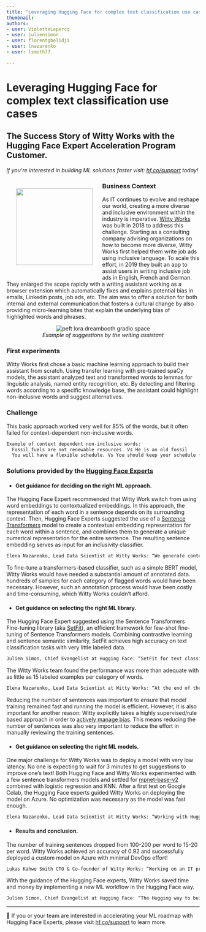 ```yaml
---
title: "Leveraging Hugging Face for complex text classification use cases"
thumbnail:
authors:
- user: VioletteLepercq
- user: juliensimon
- user: florentgbelidji
- user: lnazarenko
- user: lsmith77

---
```

<html>
<head>
<style>
.grandmahugs {
  margin: 25px;
}
</style>
<h1>Leveraging Hugging Face for complex text classification use cases </h1>
<h2>The Success Story of Witty Works with the Hugging Face Expert Acceleration Program Customer.</h2>
<!-- {blog_metadata} -->
<!-- {authors} -->
</head>
<body>

_If you're interested in building ML solutions faster visit: [hf.co/support](https://huggingface.co/support) today!_

<img class="grandmahugs" style="float: left;" padding="5px" width="200" src="/blog/assets/78_ml_director_insights/Javier.png"></a>

### Business Context
As IT continues to evolve and reshape our world, creating a more diverse and inclusive environment within the industry is imperative. [Witty Works](https://www.witty.works/) was built in 2018 to address this challenge. Starting as a consulting company advising organizations on how to become more diverse, Witty Works first helped them write job ads using inclusive language. To scale this effort, in 2019 they built an app to assist users in writing inclusive job ads in English, French and German. They enlarged the scope rapidly with a writing assistant working as a browser extension which automatically fixes and explains potential bias in emails, Linkedin posts, job ads, etc. The aim was to offer a solution for both internal and external communication that fosters a cultural change by also providing micro-learning bites that explain the underlying bias of highlighted words and phrases.

<p align="center">
    <img src="https://huggingface.co/datasets/huggingface/documentation-images/resolve/main/peft/peft_lora_dreambooth_gradio_space.png" alt="peft lora dreambooth gradio space"><br>
    <em>Example of suggestions by the writing assistant</em>
</p>

### First experiments 
Witty Works first chose a basic machine learning approach to build their assistant from scratch. Using transfer learning with pre-trained spaCy models, the assistant analyzed text and transformed words to lemmas for linguistic analysis, named entity recognition, etc. By detecting and filtering words according to a specific knowledge base, the assistant could highlight non-inclusive words and suggest alternatives. 

### Challenge
This basic approach worked very well for 85% of the words, but it often failed for context-dependent non-inclusive words.

```diff
Example of context dependent non-inclusive words: 
  Fossil fuels are not renewable resources. Vs He is an old fossil
  You will have a flexible schedule. Vs You should keep your schedule flexible.
```

### Solutions provided by the [Hugging Face Experts](https://huggingface.co/support)

- #### **Get guidance for deciding on the right ML approach.**
The Hugging Face Expert recommended that Witty Work switch from using word embeddings to contextualized embeddings. In this approach, the representation of each word in a sentence depends on its surrounding context. Then, Hugging Face Experts suggested the use of a [Sentence Transformers](https://www.sbert.net/) model to create a contextual embedding representation for each word within a sentence, and combines them to generate a unique numerical representation for the entire sentence. The resulting sentence embedding serves as input for an inclusivity classifier.

```diff
Elena Nazarenko, Lead Data Scientist at Witty Works: “We generate contextualized embedding vectors for every word depending on its sentence (BERT embedding). Then, we keep only the embedding for the “problem” word’s token, and calculate the smallest angle (cosine similarity).” 
```

To fine-tune a transformers-based classifier, such as a simple BERT model, Witty Works would have needed a substantial amount of annotated data. hundreds of samples for each category of flagged words would have been necessary. However, such an annotation process would have been costly and time-consuming, which Witty Works couldn’t afford. 

- #### **Get guidance on selecting the right ML library.**
The Hugging Face Expert suggested using the Sentence Transformers Fine-tuning library (aka [SetFit](https://github.com/huggingface/setfit)), an efficient framework for few-shot fine-tuning of Sentence Transformers models. Combining contrastive learning and sentence semantic similarity, SetFit achieves high accuracy on text classification tasks with very little labeled data. 

```diff
Julien Simon, Chief Evangelist at Hugging Face: “SetFit for text classification tasks is a great tool to add to the ML toolbox.” 
```

The Witty Works team found the performance was more than adequate with as little as 15 labeled examples per category of words.

```diff
Elena Nazarenko, Lead Data Scientist at Witty Works: “At the end of the day, we saved time and money by not creating this large data set.”
```

Reducing the number of sentences was important to ensure that model training remained fast and running the model is efficient. However, it is also important for another reason: Witty explicitly takes a highly supervised/rule based approach in order to [actively manage bias](https://www.witty.works/en/blog/is-chatgpt-able-to-generate-inclusive-language). This means reducing the number of sentences was also very important to reduce the effort in manually reviewing the training sentences.

- #### **Get guidance on selecting the right ML models.**
One major challenge for Witty Works was to deploy a model with very low latency. No one is expecting to wait for 3 minutes to get suggestions to improve one’s text! Both Hugging Face and Witty Works experimented with a few sentence transformers models and settled for [mpnet-base-v2](https://huggingface.co/sentence-transformers/all-mpnet-base-v2) combined with logistic regression and KNN. 
After a first test on Google Colab, the Hugging Face experts guided Witty Works on deploying the model on Azure. No optimization was necessary as the model was fast enough.

```diff
Elena Nazarenko, Lead Data Scientist at Witty Works: “Working with Hugging Face saved us a lot of time and money. One can feel lost when implementing complex text classification use cases. As it is one of the most popular tasks, there are a lot of models on the Hub. The Hugging Face experts guided me through the massive amount of transformer-based models to choose the best possible approach. Plus, I felt very well supported during the model deployment.”
```
  
- #### **Results and conclusion.**
The number of training sentences dropped from 100-200 per word to 15-20 per word. Witty Works achieved an accuracy of 0.92 and successfully deployed a custom model on Azure with minimal DevOps effort!

```diff
Lukas Kahwe Smith CTO & Co-founder of Witty Works: “Working on an IT project by oneself can be challenging and even if the EAP is a significant investment for a startup, it is the cheaper and most meaningful way to get a sparring partner.“
```

With the guidance of the Hugging Face experts, Witty Works saved time and money by implementing a new ML workflow in the Hugging Face way.

```diff
Julien Simon, Chief Evangelist at Hugging Face: “The Hugging way to build workflows: find open-source pre-trained models, evaluate them right away, see what works, see what does not. By iterating, you start learning  things immediately.” 
```
---

🤗   If you or your team are interested in accelerating your ML roadmap with Hugging Face Experts, please visit [hf.co/support](https://huggingface.co/support) to learn more.

</body>
</html>

